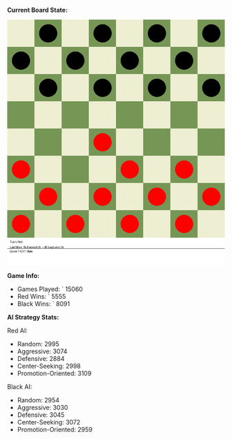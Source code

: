
**Current Board State:**  
<!-- START_GIF -->
![Checkers Game](./checkers_game.gif)
<!-- END_GIF -->

**Game Info:**  
- Games Played: `<!-- GAMES_PLAYED --> 15060
- Red Wins: `<!-- RED_WINS --> 5555
- Black Wins: `<!-- BLACK_WINS --> 8091

<!-- AI_STATS -->
**AI Strategy Stats:**

Red AI:
- Random: 2995
- Aggressive: 3074
- Defensive: 2884
- Center-Seeking: 2998
- Promotion-Oriented: 3109

Black AI:
- Random: 2954
- Aggressive: 3030
- Defensive: 3045
- Center-Seeking: 3072
- Promotion-Oriented: 2959
